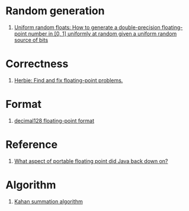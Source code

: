 # Random generation

1. [Uniform random floats:  How to generate a double-precision floating-point number in [0, 1] uniformly at random given a uniform random source of bits](https://mumble.net/~campbell/2014/04/28/uniform-random-float)

# Correctness

1. [Herbie: Find and fix floating-point problems.](https://herbie.uwplse.org/)

# Format

1. [decimal128 floating-point format](https://en.wikipedia.org/wiki/Decimal128_floating-point_format)

# Reference

1. [What aspect of portable floating point did Java back down on?](https://retrocomputing.stackexchange.com/questions/18143/what-aspect-of-portable-floating-point-did-java-back-down-on)

# Algorithm

1. [Kahan summation algorithm](https://en.wikipedia.org/wiki/Kahan_summation_algorithm)

